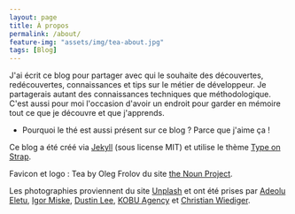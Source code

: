 ```yaml
---
layout: page
title: À propos
permalink: /about/
feature-img: "assets/img/tea-about.jpg"
tags: [Blog]
---
```


J'ai écrit ce blog pour partager avec qui le souhaite des découvertes, redécouvertes, connaissances et tips sur le métier de développeur. Je partagerais autant des connaissances techniques que méthodologique.
C'est aussi pour moi l'occasion d'avoir un endroit pour garder en mémoire tout ce que je découvre et que j'apprends.

- Pourquoi le thé est aussi présent sur ce blog ? Parce que j'aime ça ! 

Ce blog a été créé via [Jekyll](http://jekyllrb.com/)  (sous license MIT) et utilise le thème [Type on Strap](https://github.com/sylhare/Type-on-Strap).


Favicon et logo : Tea by Oleg Frolov du site [the Noun Project](https://thenounproject.com/).

Les photographies proviennent du site [Unplash](https://unsplash.com/) et ont été prises par [Adeolu Eletu](https://unsplash.com/@adeolueletu), [Igor Miske](https://unsplash.com/@igormiske), [Dustin Lee](https://unsplash.com/@dustinlee), [KOBU Agency](https://unsplash.com/@kobuagency) et [Christian Wiediger](https://unsplash.com/@christianw).
